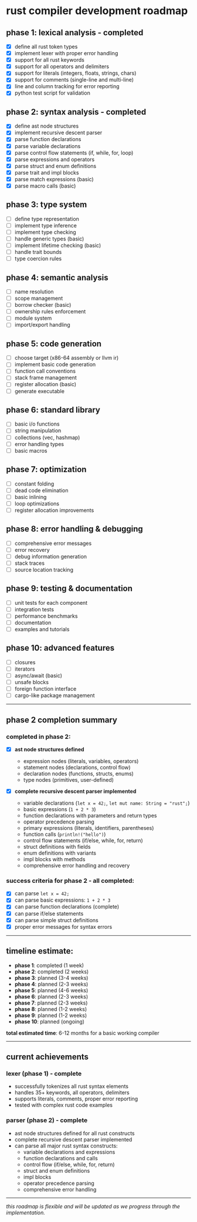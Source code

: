 # rust compiler development roadmap

## phase 1: lexical analysis - completed
- [x] define all rust token types
- [x] implement lexer with proper error handling
- [x] support for all rust keywords
- [x] support for all operators and delimiters
- [x] support for literals (integers, floats, strings, chars)
- [x] support for comments (single-line and multi-line)
- [x] line and column tracking for error reporting
- [x] python test script for validation

## phase 2: syntax analysis - completed
- [x] define ast node structures
- [x] implement recursive descent parser
- [x] parse function declarations
- [x] parse variable declarations
- [x] parse control flow statements (if, while, for, loop)
- [x] parse expressions and operators
- [x] parse struct and enum definitions
- [x] parse trait and impl blocks
- [x] parse match expressions (basic)
- [x] parse macro calls (basic)

## phase 3: type system
- [ ] define type representation
- [ ] implement type inference
- [ ] implement type checking
- [ ] handle generic types (basic)
- [ ] implement lifetime checking (basic)
- [ ] handle trait bounds
- [ ] type coercion rules

## phase 4: semantic analysis
- [ ] name resolution
- [ ] scope management
- [ ] borrow checker (basic)
- [ ] ownership rules enforcement
- [ ] module system
- [ ] import/export handling

## phase 5: code generation
- [ ] choose target (x86-64 assembly or llvm ir)
- [ ] implement basic code generation
- [ ] function call conventions
- [ ] stack frame management
- [ ] register allocation (basic)
- [ ] generate executable

## phase 6: standard library
- [ ] basic i/o functions
- [ ] string manipulation
- [ ] collections (vec, hashmap)
- [ ] error handling types
- [ ] basic macros

## phase 7: optimization
- [ ] constant folding
- [ ] dead code elimination
- [ ] basic inlining
- [ ] loop optimizations
- [ ] register allocation improvements

## phase 8: error handling & debugging
- [ ] comprehensive error messages
- [ ] error recovery
- [ ] debug information generation
- [ ] stack traces
- [ ] source location tracking

## phase 9: testing & documentation
- [ ] unit tests for each component
- [ ] integration tests
- [ ] performance benchmarks
- [ ] documentation
- [ ] examples and tutorials

## phase 10: advanced features
- [ ] closures
- [ ] iterators
- [ ] async/await (basic)
- [ ] unsafe blocks
- [ ] foreign function interface
- [ ] cargo-like package management

---

## phase 2 completion summary

### completed in phase 2:
- [x] **ast node structures defined**
   - expression nodes (literals, variables, operators)
   - statement nodes (declarations, control flow)
   - declaration nodes (functions, structs, enums)
   - type nodes (primitives, user-defined)

- [x] **complete recursive descent parser implemented**
   - variable declarations (`let x = 42;`, `let mut name: String = "rust";`)
   - basic expressions (`1 + 2 * 3`)
   - function declarations with parameters and return types
   - operator precedence parsing
   - primary expressions (literals, identifiers, parentheses)
   - function calls (`println!("hello")`)
   - control flow statements (if/else, while, for, return)
   - struct definitions with fields
   - enum definitions with variants
   - impl blocks with methods
   - comprehensive error handling and recovery

### success criteria for phase 2 - all completed:
- [x] can parse `let x = 42;`
- [x] can parse basic expressions: `1 + 2 * 3`
- [x] can parse function declarations (complete)
- [x] can parse if/else statements
- [x] can parse simple struct definitions
- [x] proper error messages for syntax errors

---

## timeline estimate:
- **phase 1**: completed (1 week)
- **phase 2**: completed (2 weeks)
- **phase 3**: planned (3-4 weeks)
- **phase 4**: planned (2-3 weeks)
- **phase 5**: planned (4-6 weeks)
- **phase 6**: planned (2-3 weeks)
- **phase 7**: planned (2-3 weeks)
- **phase 8**: planned (1-2 weeks)
- **phase 9**: planned (1-2 weeks)
- **phase 10**: planned (ongoing)

**total estimated time**: 6-12 months for a basic working compiler

---

## current achievements

### lexer (phase 1) - complete
- successfully tokenizes all rust syntax elements
- handles 35+ keywords, all operators, delimiters
- supports literals, comments, proper error reporting
- tested with complex rust code examples

### parser (phase 2) - complete
- ast node structures defined for all rust constructs
- complete recursive descent parser implemented
- can parse all major rust syntax constructs:
  - variable declarations and expressions
  - function declarations and calls
  - control flow (if/else, while, for, return)
  - struct and enum definitions
  - impl blocks
  - operator precedence parsing
  - comprehensive error handling

---

*this roadmap is flexible and will be updated as we progress through the implementation.* 